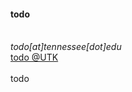 <div>
  <h4>todo</h4> 
  <br>
  <i class="fa fa-envelope"></i> <em>todo[at]tennessee[dot]edu</em> <br>
  <i class="fa fa-globe"></i> <a href="" target="_blank">todo @UTK</a> <br>
  <br>
  todo
</div>
